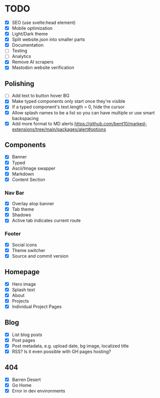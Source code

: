 # TODO

- [x] SEO (use svelte:head element)
- [x] Mobile optimization
- [x] Light/Dark theme
- [x] Split website.json into smaller parts
- [x] Documentation
- [ ] Testing
- [ ] Analytics
- [x] Remove AI scrapers
- [x] Mastodon website verification

## Polishing

- [ ] Add text to button hover BG
- [x] Make typed components only start once they're visible
- [x] If a typed component's text.length = 0, hide the cursor
- [x] Allow splash names to be a list so you can have multiple or use smart backspacing
- [x] Add more format to MD alerts https://github.com/bent10/marked-extensions/tree/main/packages/alert#options

## Components

- [x] Banner
- [x] Typed
- [x] Ascii/Image swapper
- [x] Markdown
- [x] Content Section

### Nav Bar

- [x] Overlay atop banner
- [x] Tab theme
- [x] Shadows
- [x] Active tab indicates current route

### Footer

- [x] Social icons
- [x] Theme switcher
- [x] Source and commit version

## Homepage

- [x] Hero image
- [x] Splash text
- [x] About
- [x] Projects
- [x] Individual Project Pages

## Blog

- [x] List blog posts
- [x] Post pages
- [x] Post metadata, e.g. upload date, bg image, localized title
- [x] RSS? Is it even possible with GH pages hosting?

## 404

- [x] Barren Desert
- [x] Go Home
- [x] Error in dev environments
